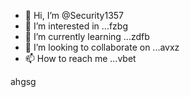 - 👋 Hi, I’m @Security1357
- 👀 I’m interested in ...fzbg
- 🌱 I’m currently learning ...zdfb
- 💞️ I’m looking to collaborate on ...avxz
- 📫 How to reach me ...vbet

<!---httres
Security1357/Security1357 is a ✨ special ✨ repository because its `README.md` (this file) appears on your GitHub profile.
You can click the Preview link to take a look at your changes.
--->ahgsg
